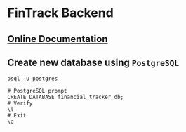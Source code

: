 # FinTrack Backend

## [Online Documentation](https://fintrak-solutions.github.io/Backend/)

## Create new database using `PostgreSQL`
```shell
psql -U postgres

# PostgreSQL prompt
CREATE DATABASE financial_tracker_db;
# Verify
\l 
# Exit
\q
```